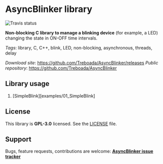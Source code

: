 # AsyncBlinker library

![Travis status](https://travis-ci.org/Treboada/AsyncBlinker.svg?branch=master)

__Non-blocking C library to manage a blinking device__ (for example, a LED)
changing the state in ON-OFF time intervals. 

_Tags_: library, C, C++, blink, LED, non-blocking, asynchronous, threads, delay

_Download site_: https://github.com/Treboada/AsyncBlinker/releases
_Public repository_: https://github.com/Treboada/AsyncBlinker

## Library usage

1. [SimpleBlink][examples/01_SimpleBlink]

## License

This library is __GPL-3.0__ licensed. See the [LICENSE](LICENSE) file.

## Support

Bugs, feature requests, contributions are welcome: 
[__AsyncBlinker issue tracker__](https://github.com/Treboada/AsyncBlinker/issues)






